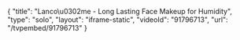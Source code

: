 {
    "title": "Lanco\u0302me - Long Lasting Face Makeup for Humidity",
    "type": "solo",
    "layout": "iframe-static",
    "videoId": "91796713",
    "url": "\/tvpembed\/91796713"
}
